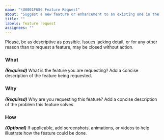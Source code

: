 ```yaml
---
name: "\U0001F680 Feature Request"
about: "Suggest a new feature or enhancement to an existing one in the Simplenote macOS app."
title: ""
labels: feature request
assignees: ""
---
```


Please, be as descriptive as possible.  Issues lacking detail, or for any other reason than to request a feature, may be closed without action.

### What
***(Required)*** What is the feature you are requesting?  Add a concise description of the feature being requested.

### Why
***(Required)*** Why are you requesting this feature?  Add a concise description of the problem this feature solves.

### How
***(Optional)*** If applicable, add screenshots, animations, or videos to help illustrate how the feature could be done.
